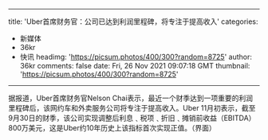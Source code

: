 
---
title: 'Uber首席财务官：公司已达到利润里程碑，将专注于提高收入'
categories: 
 - 新媒体
 - 36kr
 - 快讯
headimg: 'https://picsum.photos/400/300?random=8725'
author: 36kr
comments: false
date: Fri, 26 Nov 2021 09:07:18 GMT
thumbnail: 'https://picsum.photos/400/300?random=8725'
---

<div>   
据报道，Uber首席财务官Nelson Chai表示，最近一个财季达到一项重要的利润里程碑后，该网约车和外卖服务公司将专注于提高收入。Uber 11月初表示，截至9月30日的财季，该公司实现调整后利息﹑税项﹑折旧﹑摊销前收益（EBITDA）800万美元，这是Uber约10年历史上该指标首次实现正值。（界面）  
</div>
            